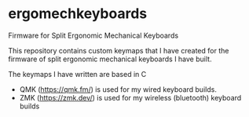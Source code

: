 # ergomechkeyboards
Firmware for Split Ergonomic Mechanical Keyboards

This repository contains custom keymaps that I have created for the firmware of split ergonomic mechanical keyboards I have built.

The keymaps I have written are based in C
* QMK (https://qmk.fm/) is used for my wired keyboard builds.
* ZMK (https://zmk.dev/) is used for my wireless (bluetooth) keyboard builds
